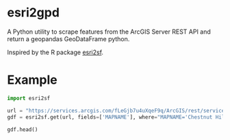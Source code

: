 # esri2gpd

A Python utility to scrape features from the ArcGIS Server REST API and return a geopandas GeoDataFrame
python.

Inspired by the R package [esri2sf](https://github.com/yonghah/esri2sf/).

# Example

```python
import esri2sf

url = "https://services.arcgis.com/fLeGjb7u4uXqeF9q/ArcGIS/rest/services/Philly_Neighborhoods/FeatureServer/0"
gdf = esri2sf.get(url, fields=['MAPNAME'], where="MAPNAME='Chestnut Hill'")

gdf.head()
```
